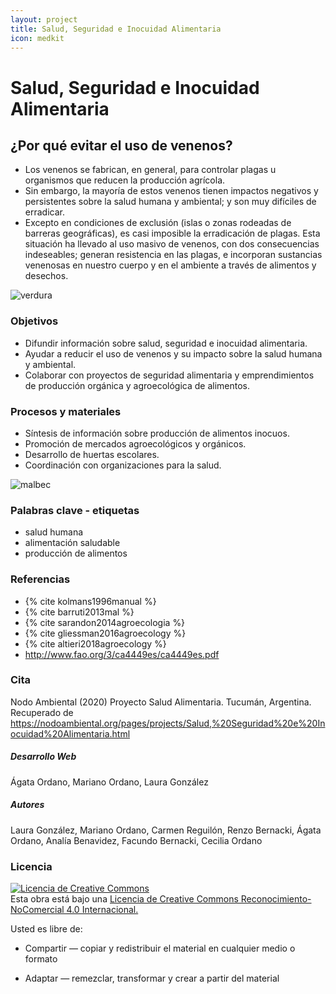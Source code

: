 ```yaml
---
layout: project
title: Salud, Seguridad e Inocuidad Alimentaria
icon: medkit
---
```


# Salud, Seguridad e Inocuidad Alimentaria

## ¿Por qué evitar el uso de venenos?
- Los venenos se fabrican, en general, para controlar plagas u organismos que reducen la producción agrícola. 
- Sin embargo, la mayoría de estos venenos tienen impactos negativos y persistentes sobre la salud humana y ambiental; y son muy difíciles de erradicar. 
- Excepto en condiciones de exclusión (islas o zonas rodeadas de barreras geográficas), es casi imposible la erradicación de plagas. Esta situación ha llevado al uso masivo de venenos, con dos consecuencias indeseables; generan resistencia en las plagas, e incorporan sustancias venenosas en nuestro cuerpo y en el ambiente a través de alimentos y desechos.


![verdura](/assets/images/projects/verdura.jpg)


### Objetivos
- Difundir información sobre salud, seguridad e inocuidad alimentaria.
- Ayudar a reducir el uso de venenos y su impacto sobre la salud humana y ambiental.
- Colaborar con proyectos de seguridad alimentaria y emprendimientos de producción orgánica y agroecológica de alimentos.


### Procesos y materiales
- Síntesis de información sobre producción de alimentos inocuos. 
- Promoción de mercados agroecológicos y orgánicos.
- Desarrollo de huertas escolares.
- Coordinación con organizaciones para la salud.


![malbec](/assets/images/projects/malbec.jpg)


### Palabras clave - etiquetas
- salud humana
- alimentación saludable
- producción de alimentos


### Referencias
+ {% cite kolmans1996manual %}
+ {% cite barruti2013mal %}
+ {% cite sarandon2014agroecologia %}
+ {% cite gliessman2016agroecology %}
+ {% cite altieri2018agroecology %}
+ http://www.fao.org/3/ca4449es/ca4449es.pdf


### Cita
Nodo Ambiental (2020) Proyecto Salud Alimentaria. Tucumán, Argentina. Recuperado de https://nodoambiental.org/pages/projects/Salud,%20Seguridad%20e%20Inocuidad%20Alimentaria.html


##### Desarrollo Web
Ágata Ordano, Mariano Ordano, Laura González


##### Autores 
Laura González, Mariano Ordano, Carmen Reguilón, Renzo Bernacki, Ágata Ordano, Analía Benavidez, Facundo Bernacki, Cecilia Ordano


### Licencia
<a rel="license" href="http://creativecommons.org/licenses/by-nc/4.0/"><img alt="Licencia de Creative Commons" style="border-width:0" src="https://licensebuttons.net/l/by-nc/4.0/88x31.png" /></a><br />Esta obra está bajo una <a rel="license" href="https://creativecommons.org/licenses/by-nc/4.0/deed.es_ES">Licencia de Creative Commons Reconocimiento-NoComercial 4.0 Internacional.</a>

Usted es libre de:

+ Compartir — copiar y redistribuir el material en cualquier medio o formato

+ Adaptar — remezclar, transformar y crear a partir del material

